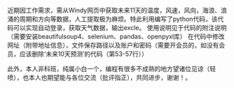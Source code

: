 近期因工作需求，需从Windy网页中获取未来11天的温度，风速，风向，海浪、浪涌的周期和方向等数据，人工提取极为麻烦。特此利用编写了python代码，该代码可以实现自动登录，获取天气数据，输出excle。
使用说明见于代码的附注说明（需要安装beautifulsoup4、selenium、pandas、openpyxl库）
在代码中修改网址（附带地址信息），文件保存路径以及账户和密码（需要开会员的，如没有会员，应该删除‘未来10天预测’的代码（第53-57行））

此外，本人非科班，纯属小白一个，编程有很多不成熟的地方望诸位见谅（轻喷），也本人也期望能与各位交流（批评指正），共同进步，谢谢！。
